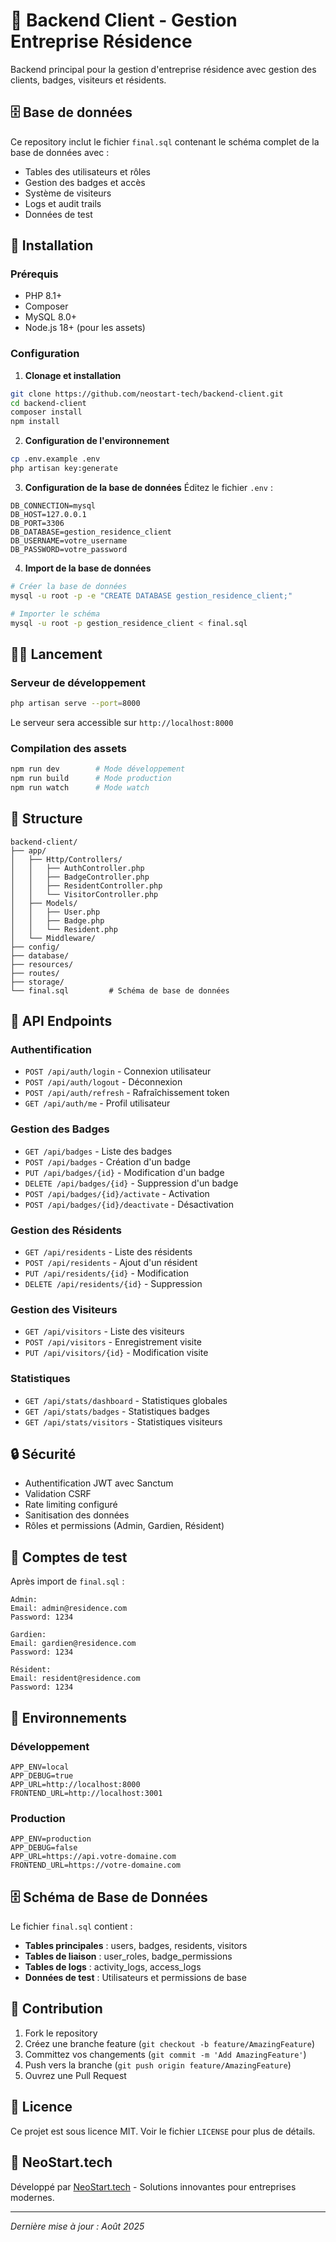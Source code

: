 # 🏢 Backend Client - Gestion Entreprise Résidence

Backend principal pour la gestion d'entreprise résidence avec gestion des clients, badges, visiteurs et résidents.

## 🗄️ Base de données

Ce repository inclut le fichier `final.sql` contenant le schéma complet de la base de données avec :
- Tables des utilisateurs et rôles
- Gestion des badges et accès
- Système de visiteurs
- Logs et audit trails
- Données de test

## 🚀 Installation

### Prérequis
- PHP 8.1+
- Composer
- MySQL 8.0+
- Node.js 18+ (pour les assets)

### Configuration

1. **Clonage et installation**
```bash
git clone https://github.com/neostart-tech/backend-client.git
cd backend-client
composer install
npm install
```

2. **Configuration de l'environnement**
```bash
cp .env.example .env
php artisan key:generate
```

3. **Configuration de la base de données**
Éditez le fichier `.env` :
```env
DB_CONNECTION=mysql
DB_HOST=127.0.0.1
DB_PORT=3306
DB_DATABASE=gestion_residence_client
DB_USERNAME=votre_username
DB_PASSWORD=votre_password
```

4. **Import de la base de données**
```bash
# Créer la base de données
mysql -u root -p -e "CREATE DATABASE gestion_residence_client;"

# Importer le schéma
mysql -u root -p gestion_residence_client < final.sql
```

## 🏃‍♂️ Lancement

### Serveur de développement
```bash
php artisan serve --port=8000
```

Le serveur sera accessible sur `http://localhost:8000`

### Compilation des assets
```bash
npm run dev        # Mode développement
npm run build      # Mode production
npm run watch      # Mode watch
```

## 📁 Structure

```
backend-client/
├── app/
│   ├── Http/Controllers/
│   │   ├── AuthController.php
│   │   ├── BadgeController.php
│   │   ├── ResidentController.php
│   │   └── VisitorController.php
│   ├── Models/
│   │   ├── User.php
│   │   ├── Badge.php
│   │   └── Resident.php
│   └── Middleware/
├── config/
├── database/
├── resources/
├── routes/
├── storage/
└── final.sql         # Schéma de base de données
```

## 🔧 API Endpoints

### Authentification
- `POST /api/auth/login` - Connexion utilisateur
- `POST /api/auth/logout` - Déconnexion
- `POST /api/auth/refresh` - Rafraîchissement token
- `GET /api/auth/me` - Profil utilisateur

### Gestion des Badges
- `GET /api/badges` - Liste des badges
- `POST /api/badges` - Création d'un badge
- `PUT /api/badges/{id}` - Modification d'un badge
- `DELETE /api/badges/{id}` - Suppression d'un badge
- `POST /api/badges/{id}/activate` - Activation
- `POST /api/badges/{id}/deactivate` - Désactivation

### Gestion des Résidents
- `GET /api/residents` - Liste des résidents
- `POST /api/residents` - Ajout d'un résident
- `PUT /api/residents/{id}` - Modification
- `DELETE /api/residents/{id}` - Suppression

### Gestion des Visiteurs
- `GET /api/visitors` - Liste des visiteurs
- `POST /api/visitors` - Enregistrement visite
- `PUT /api/visitors/{id}` - Modification visite

### Statistiques
- `GET /api/stats/dashboard` - Statistiques globales
- `GET /api/stats/badges` - Statistiques badges
- `GET /api/stats/visitors` - Statistiques visiteurs

## 🔒 Sécurité

- Authentification JWT avec Sanctum
- Validation CSRF
- Rate limiting configuré
- Sanitisation des données
- Rôles et permissions (Admin, Gardien, Résident)

## 👤 Comptes de test

Après import de `final.sql` :

```
Admin:
Email: admin@residence.com
Password: 1234

Gardien:
Email: gardien@residence.com  
Password: 1234

Résident:
Email: resident@residence.com
Password: 1234
```

## 📝 Environnements

### Développement
```env
APP_ENV=local
APP_DEBUG=true
APP_URL=http://localhost:8000
FRONTEND_URL=http://localhost:3001
```

### Production
```env
APP_ENV=production
APP_DEBUG=false
APP_URL=https://api.votre-domaine.com
FRONTEND_URL=https://votre-domaine.com
```

## 🗄️ Schéma de Base de Données

Le fichier `final.sql` contient :
- **Tables principales** : users, badges, residents, visitors
- **Tables de liaison** : user_roles, badge_permissions
- **Tables de logs** : activity_logs, access_logs
- **Données de test** : Utilisateurs et permissions de base

## 🤝 Contribution

1. Fork le repository
2. Créez une branche feature (`git checkout -b feature/AmazingFeature`)
3. Committez vos changements (`git commit -m 'Add AmazingFeature'`)
4. Push vers la branche (`git push origin feature/AmazingFeature`)
5. Ouvrez une Pull Request

## 📄 Licence

Ce projet est sous licence MIT. Voir le fichier `LICENSE` pour plus de détails.

## 🏢 NeoStart.tech

Développé par [NeoStart.tech](https://neostart.tech) - Solutions innovantes pour entreprises modernes.

---
*Dernière mise à jour : Août 2025*
